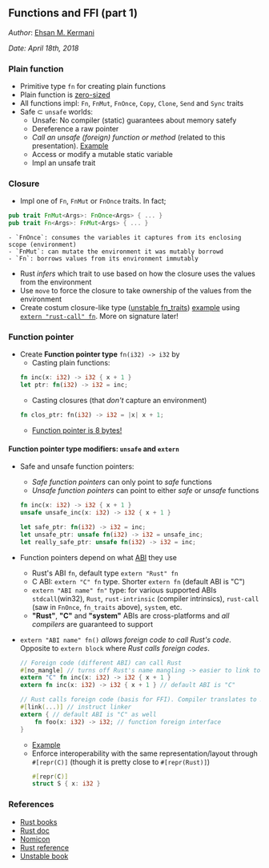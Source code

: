 Functions and FFI (part 1)
---
*Author*: [Ehsan M. Kermani](https://ehsanmkermani.com/)

*Date: April 18th, 2018*

### Plain function

* Primitive type `fn` for creating plain functions
* Plain function is [zero-sized](https://play.rust-lang.org/?gist=7fd5d3b2ce74a9f9d3cf0f09558e743d&version=stable)
* All functions impl: `Fn`, `FnMut`, `FnOnce`, `Copy`, `Clone`, `Send` and `Sync` traits
* Safe ⊂ `unsafe` worlds:
    - Unsafe: No compiler (static) guarantees about memory satefy
    - Dereference a raw pointer
    - *Call an unsafe (foreign) function or method* (related to this presentation). [Example](https://play.rust-lang.org/?gist=6a94bda08d364f2e6dd7ccac8374627c&version=stable)
    - Access or modify a mutable static variable
    - Impl an unsafe trait

### Closure

* Impl one of `Fn`, `FnMut` or `FnOnce` traits. In fact;
```rust
pub trait FnMut<Args>: FnOnce<Args> { ... }
pub trait Fn<Args>: FnMut<Args> { ... }
```
    - `FnOnce`: consumes the variables it captures from its enclosing scope (environment)
    - `FnMut`: can mutate the environment it was mutably borrowd
    - `Fn`: borrows values from its environment immutably


* Rust *infers* which trait to use based on how the closure uses the values from the environment
* Use `move` to force the closure to take ownership of the values from the environment
* Create costum closure-like type ([unstable fn_traits](https://doc.rust-lang.org/1.24.1/unstable-book/library-features/fn-traits.html)) [ example](https://play.rust-lang.org/?gist=249e4c7bd2da91fb4e88f36624fb45f6&version=nightly) using [`extern "rust-call" fn`](https://doc.rust-lang.org/1.17.0/src/core/ops.rs.html#2599). More on signature later!


### Function pointer

* Create **Function pointer type** `fn(i32) -> i32` by
    - Casting plain functions:
    ```Rust
    fn inc(x: i32) -> i32 { x + 1 }
    let ptr: fn(i32) -> i32 = inc;
    ```
    - Casting closures (that *don't* capture an environment)
    ```Rust
    fn clos_ptr: fn(i32) -> i32 = |x| x + 1;
    ```
    - [Function pointer is 8 bytes!](https://play.rust-lang.org/?gist=73dcfe38467ae201c223d277bc51203f&version=stable)

#### Function pointer type modifiers: `unsafe` and `extern`
* Safe and unsafe function pointers:
    - *Safe function pointers* can only point to *safe* functions
    - *Unsafe function pointers* can point to either *safe* or *unsafe* functions
    ```Rust
    fn inc(x: i32) -> i32 { x + 1 }
    unsafe unsafe_inc(x: i32) -> i32 { x + 1 }

    let safe_ptr: fn(i32) -> i32 = inc;
    let unsafe_ptr: unsafe fn(i32) -> i32 = unsafe_inc;
    let really_safe_ptr: unsafe fn(i32) -> i32 = inc;
    ```

* Function pointers depend on what [ABI](https://en.wikipedia.org/wiki/Application_binary_interface) they use
    - Rust's ABI `fn`, default type `extern "Rust" fn`
    - C ABI: `extern "C" fn` type. Shorter `extern fn` (default ABI is "C")
    - `extern "ABI name" fn"` type: for various supported ABIs `stdcall`(win32), `Rust`, `rust-intrinsic` (compiler intrinsics), `rust-call` (saw in `FnOnce`, `fn_traits`  above), `system`, etc.
    - **"Rust"**, **"C"** and **"system"** ABIs are cross-platforms and *all compilers* are guaranteed to support


* `extern "ABI name" fn()` *allows foreign code to call Rust's code*.
 Opposite to `extern block` where *Rust calls foreign codes*.
    ```rust
    // Foreign code (different ABI) can call Rust
    #[no_mangle] // turns off Rust's name mangling -> easier to link to
    extern "C" fn inc(x: i32) -> i32 { x + 1 }
    extern fn inc(x: i32) -> i32 { x + 1 } // default ABI is "C"

    // Rust calls foreign code (basis for FFI). Compiler translates to Rust ABI
    #[link(...)] // instruct linker
    extern { // default ABI is "C" as well
        fn foo(x: i32) -> i32; // function foreign interface
    }
    ```
    - [Example](https://github.com/ehsanmok/van-rust-meetup/tree/master/ffi/basic)
    - Enforce interoperability with the same representation/layout through `#[repr(C)]` (though it is pretty close to `#[repr(Rust)]`)
        ```rust
        #[repr(C)]
        struct S { x: i32 }
        ```

### References

* [Rust books](https://doc.rust-lang.org/book/)
* [Rust doc](https://doc.rust-lang.org/std/)
* [Nomicon](https://doc.rust-lang.org/nomicon/README.html)
* [Rust reference](https://doc.rust-lang.org/reference/introduction.html)
* [Unstable book](https://doc.rust-lang.org/unstable-book/the-unstable-book.html)
